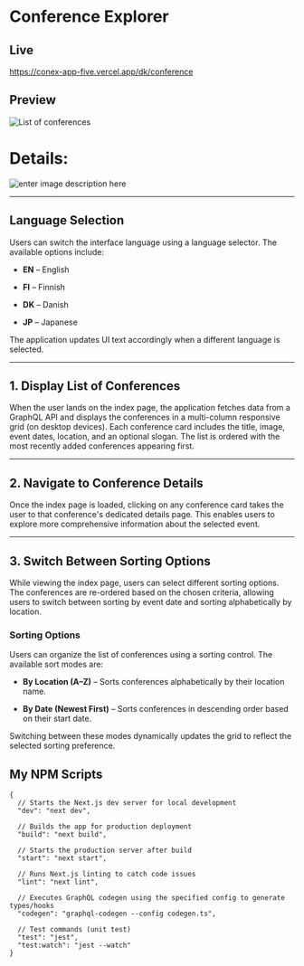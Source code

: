 # Conference Explorer

## Live

https://conex-app-five.vercel.app/dk/conference

## Preview

![List of conferences](https://awesomescreenshot.s3.amazonaws.com/image/4784631/54220973-11ca9de775a120629e2a4a3f9accf745.png?X-Amz-Algorithm=AWS4-HMAC-SHA256&X-Amz-Credential=AKIAJSCJQ2NM3XLFPVKA%2F20250501%2Fus-east-1%2Fs3%2Faws4_request&X-Amz-Date=20250501T025406Z&X-Amz-Expires=28800&X-Amz-SignedHeaders=host&X-Amz-Signature=13ee9a5d54aa0939873c9d80753487157beed9fc79b74dd51b74abe50d8972a0)

# Details:

![enter image description here](https://awesomescreenshot.s3.amazonaws.com/image/4784631/54220971-cce9d037f6317796414936efbc29fa56.png?X-Amz-Algorithm=AWS4-HMAC-SHA256&X-Amz-Credential=AKIAJSCJQ2NM3XLFPVKA/20250501/us-east-1/s3/aws4_request&X-Amz-Date=20250501T025604Z&X-Amz-Expires=28800&X-Amz-SignedHeaders=host&X-Amz-Signature=3dd640dc6432ae6e912dce409301f02981e83408c5b07756fe6d85fc1d00333a)

---

## Language Selection

Users can switch the interface language using a language selector. The available options include:

- **EN** – English

- **FI** – Finnish

- **DK** – Danish

- **JP** – Japanese

The application updates UI text accordingly when a different language is selected.

---

## 1. Display List of Conferences

When the user lands on the index page, the application fetches data from a GraphQL API and displays the conferences in a multi-column responsive grid (on desktop devices). Each conference card includes the title, image, event dates, location, and an optional slogan. The list is ordered with the most recently added conferences appearing first.

---

## 2. Navigate to Conference Details

Once the index page is loaded, clicking on any conference card takes the user to that conference's dedicated details page. This enables users to explore more comprehensive information about the selected event.

---

## 3. Switch Between Sorting Options

While viewing the index page, users can select different sorting options. The conferences are re-ordered based on the chosen criteria, allowing users to switch between sorting by event date and sorting alphabetically by location.

### Sorting Options

Users can organize the list of conferences using a sorting control. The available sort modes are:

- **By Location (A–Z)** – Sorts conferences alphabetically by their location name.

- **By Date (Newest First)** – Sorts conferences in descending order based on their start date.

Switching between these modes dynamically updates the grid to reflect the selected sorting preference.

## My NPM Scripts

```jsonc
{
  // Starts the Next.js dev server for local development
  "dev": "next dev",

  // Builds the app for production deployment
  "build": "next build",

  // Starts the production server after build
  "start": "next start",

  // Runs Next.js linting to catch code issues
  "lint": "next lint",

  // Executes GraphQL codegen using the specified config to generate types/hooks
  "codegen": "graphql-codegen --config codegen.ts",

  // Test commands (unit test)
  "test": "jest",
  "test:watch": "jest --watch"
}
```
